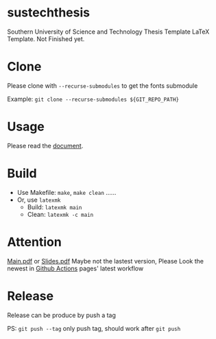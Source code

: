 # sustechthesis
Southern University of Science and Technology Thesis Template LaTeX Template.
Not Finished yet.

# Clone

Please clone with `--recurse-submodules` to get the fonts submodule

Example: `git clone --recurse-submodules ${GIT_REPO_PATH}`

# Usage
Please read the [document](https://github.com/Iydon/sustechthesis/blob/master/main.pdf).


# Build
- Use Makefile: `make`, `make clean` ......
- Or, use `latexmk`
    - Build: `latexmk main`
    - Clean: `latexmk -c main`

# Attention

[Main.pdf](./main.pdf) or [Slides.pdf](Slides.pdf) Maybe not the lastest version, Please Look the newest in [Github Actions](https://github.com/Iydon/sustechthesis/actions) pages' latest workflow

# Release

Release can be produce by push a tag

PS: `git push --tag` only push tag, should work after `git push`